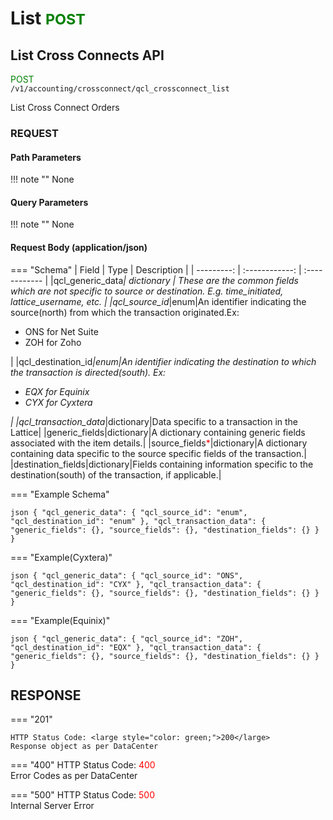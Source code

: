 # List <small style="color: green;">POST</small>

## List Cross Connects API

<span style="color: green;">POST</span>  
`/v1/accounting/crossconnect/qcl_crossconnect_list`

List Cross Connect Orders

### **REQUEST**

#### **Path Parameters**
!!! note ""
    None

#### **Query Parameters**
!!! note ""
    None

#### **Request Body (application/json)**

=== "Schema"
    | Field        | Type           | Description   |
    | ---------: | :------------: | :------------ |
    |qcl_generic_data<large style="color: red;">*</large>|    dictionary      |      These are the common fields which are not specific to source or destination. E.g. time_initiated, lattice_username, etc.    |
    |qcl_source_id<large style="color: red;">*</large>|enum|An identifier indicating the source(north)  from which the transaction originated.Ex: <ul><li>ONS for Net Suite</li><li>ZOH for Zoho</li></ul>|
    |qcl_destination_id<large style="color: red;">*</large>|enum|An identifier indicating the destination to which the transaction is directed(south). Ex: <ul><li>EQX for Equinix</li><li>CYX for Cyxtera</li></ul>|
    |qcl_transaction_data<large style="color: red;">*</large>|dictionary|Data specific to a transaction in the Lattice|
    |generic_fields|dictionary|A dictionary containing generic fields associated with the item details.|
    |source_fields<large style="color: red;">*</large>|dictionary|A dictionary containing data specific to the source specific fields of the transaction.|
    |destination_fields|dictionary|Fields containing information specific to the destination(south) of the transaction, if applicable.|

=== "Example Schema"
    <pre>
    ```json
    {
        "qcl_generic_data": {
            "qcl_source_id": "enum",
            "qcl_destination_id": "enum"
        },
        "qcl_transaction_data": {
            "generic_fields": {},
            "source_fields": {},
            "destination_fields": {}
        }
    }
    ```
    </pre>


=== "Example(Cyxtera)"
    <pre>
    ```json
    {
        "qcl_generic_data": {
            "qcl_source_id": "ONS",
            "qcl_destination_id": "CYX"
        },
        "qcl_transaction_data": {
            "generic_fields": {},
            "source_fields": {},
            "destination_fields": {}
        }
    }
    ```
    </pre>

=== "Example(Equinix)"
    <pre>
    ```json
    {
        "qcl_generic_data": {
            "qcl_source_id": "ZOH",
            "qcl_destination_id": "EQX"
        },
        "qcl_transaction_data": {
            "generic_fields": {},
            "source_fields": {},
            "destination_fields": {}
        }
    }
    ```
    </pre>

## RESPONSE

=== "201"

    HTTP Status Code: <large style="color: green;">200</large>  
    Response object as per DataCenter

=== "400"
    HTTP Status Code: <large style="color: red;">400</large><br>
    Error Codes as per DataCenter

=== "500"
    HTTP Status Code: <large style="color: red;">500</large><br>
    Internal Server Error